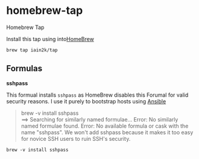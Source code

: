 # homebrew-tap
Homebrew Tap


Install this tap using into[HomeBrew](https://brew.sh)

`brew tap iain2k/tap`

## Formulas

**sshpass** 

This formual installs `sshpass` as HomeBrew disables this Forumal for valid security reasons.  I use it purely to bootstrap hosts using [Ansible](https://ansible.com)

> brew -v install sshpass                                        
> ==> Searching for similarly named formulae...
> Error: No similarly named formulae found.
> Error: No available formula or cask with the name "sshpass".
> We won't add sshpass because it makes it too easy for novice SSH users
> to ruin SSH's security.

`brew -v install sshpass`



